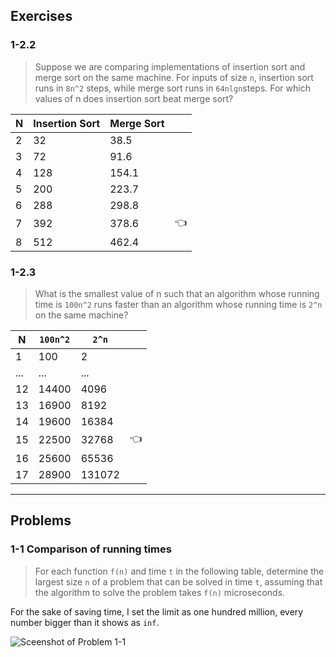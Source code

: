 ## Exercises

### 1-2.2

> Suppose we are comparing implementations of insertion sort and merge sort on the same machine. For inputs of size `n`, insertion sort runs in `8n^2` steps, while merge sort runs in `64nlgn`steps. For which values of n does insertion sort beat merge sort?

| N   | Insertion Sort | Merge Sort |     |
| --- | -------------- | ---------- | --- |
| 2   | 32             | 38.5       |
| 3   | 72             | 91.6       |
| 4   | 128            | 154.1      |
| 5   | 200            | 223.7      |
| 6   | 288            | 298.8      |
| 7   | 392            | 378.6      | 👈  |
| 8   | 512            | 462.4      |

### 1-2.3

> What is the smallest value of n such that an algorithm whose running time is `100n^2` runs faster than an algorithm whose running time is `2^n` on the same machine?

| N   | `100n^2` | `2^n`  |     |
| --- | -------- | ------ | --- |
| 1   | 100      | 2      |
| ... | ...      | ...    |
| 12  | 14400    | 4096   |
| 13  | 16900    | 8192   |
| 14  | 19600    | 16384  |
| 15  | 22500    | 32768  | 👈  |
| 16  | 25600    | 65536  |
| 17  | 28900    | 131072 |

---

## Problems

### 1-1 Comparison of running times

> For each function `f(n)` and time `t` in the following table, determine the largest size `n` of a problem that can be solved in time `t`, assuming that the algorithm to solve the problem takes `f(n)` microseconds.

For the sake of saving time, I set the limit as one hundred million, every number bigger than it shows as `inf`.

![Sceenshot of Problem 1-1](https://i.imgur.com/BeDDMXH.png)
